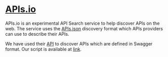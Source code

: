 # [APIs.io](http://www.apis.io/)

APIs.io is an experimental API Search service to help discover APIs on the web. The service uses the [APIs.json](http://apisjson.org/) discovery format which APIs providers can use to describe their APIs.

We have used their [API](http://www.apis.io/apiDoc) to discover APIs which are defined in Swagger format. Our script is available at [link](https://github.com/SOM-Research/APIDiscoverer/tree/master/openapi.importers).